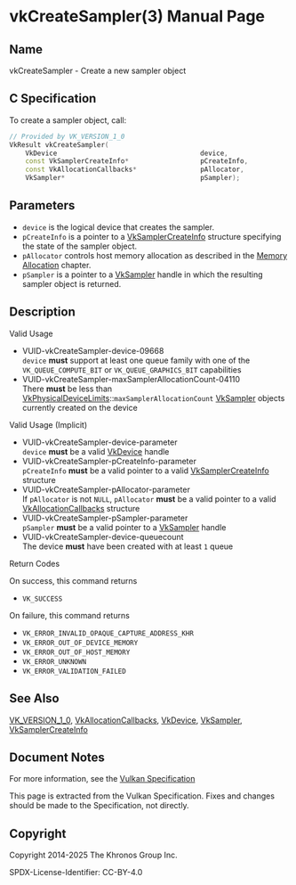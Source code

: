 # vkCreateSampler(3) Manual Page

## Name

vkCreateSampler - Create a new sampler object



## [](#_c_specification)C Specification

To create a sampler object, call:

```c++
// Provided by VK_VERSION_1_0
VkResult vkCreateSampler(
    VkDevice                                    device,
    const VkSamplerCreateInfo*                  pCreateInfo,
    const VkAllocationCallbacks*                pAllocator,
    VkSampler*                                  pSampler);
```

## [](#_parameters)Parameters

- `device` is the logical device that creates the sampler.
- `pCreateInfo` is a pointer to a [VkSamplerCreateInfo](https://registry.khronos.org/vulkan/specs/latest/man/html/VkSamplerCreateInfo.html) structure specifying the state of the sampler object.
- `pAllocator` controls host memory allocation as described in the [Memory Allocation](https://registry.khronos.org/vulkan/specs/latest/html/vkspec.html#memory-allocation) chapter.
- `pSampler` is a pointer to a [VkSampler](https://registry.khronos.org/vulkan/specs/latest/man/html/VkSampler.html) handle in which the resulting sampler object is returned.

## [](#_description)Description

Valid Usage

- [](#VUID-vkCreateSampler-device-09668)VUID-vkCreateSampler-device-09668  
  `device` **must** support at least one queue family with one of the `VK_QUEUE_COMPUTE_BIT` or `VK_QUEUE_GRAPHICS_BIT` capabilities
- [](#VUID-vkCreateSampler-maxSamplerAllocationCount-04110)VUID-vkCreateSampler-maxSamplerAllocationCount-04110  
  There **must** be less than [VkPhysicalDeviceLimits](https://registry.khronos.org/vulkan/specs/latest/man/html/VkPhysicalDeviceLimits.html)::`maxSamplerAllocationCount` [VkSampler](https://registry.khronos.org/vulkan/specs/latest/man/html/VkSampler.html) objects currently created on the device

Valid Usage (Implicit)

- [](#VUID-vkCreateSampler-device-parameter)VUID-vkCreateSampler-device-parameter  
  `device` **must** be a valid [VkDevice](https://registry.khronos.org/vulkan/specs/latest/man/html/VkDevice.html) handle
- [](#VUID-vkCreateSampler-pCreateInfo-parameter)VUID-vkCreateSampler-pCreateInfo-parameter  
  `pCreateInfo` **must** be a valid pointer to a valid [VkSamplerCreateInfo](https://registry.khronos.org/vulkan/specs/latest/man/html/VkSamplerCreateInfo.html) structure
- [](#VUID-vkCreateSampler-pAllocator-parameter)VUID-vkCreateSampler-pAllocator-parameter  
  If `pAllocator` is not `NULL`, `pAllocator` **must** be a valid pointer to a valid [VkAllocationCallbacks](https://registry.khronos.org/vulkan/specs/latest/man/html/VkAllocationCallbacks.html) structure
- [](#VUID-vkCreateSampler-pSampler-parameter)VUID-vkCreateSampler-pSampler-parameter  
  `pSampler` **must** be a valid pointer to a [VkSampler](https://registry.khronos.org/vulkan/specs/latest/man/html/VkSampler.html) handle
- [](#VUID-vkCreateSampler-device-queuecount)VUID-vkCreateSampler-device-queuecount  
  The device **must** have been created with at least `1` queue

Return Codes

On success, this command returns

- `VK_SUCCESS`

On failure, this command returns

- `VK_ERROR_INVALID_OPAQUE_CAPTURE_ADDRESS_KHR`
- `VK_ERROR_OUT_OF_DEVICE_MEMORY`
- `VK_ERROR_OUT_OF_HOST_MEMORY`
- `VK_ERROR_UNKNOWN`
- `VK_ERROR_VALIDATION_FAILED`

## [](#_see_also)See Also

[VK\_VERSION\_1\_0](https://registry.khronos.org/vulkan/specs/latest/man/html/VK_VERSION_1_0.html), [VkAllocationCallbacks](https://registry.khronos.org/vulkan/specs/latest/man/html/VkAllocationCallbacks.html), [VkDevice](https://registry.khronos.org/vulkan/specs/latest/man/html/VkDevice.html), [VkSampler](https://registry.khronos.org/vulkan/specs/latest/man/html/VkSampler.html), [VkSamplerCreateInfo](https://registry.khronos.org/vulkan/specs/latest/man/html/VkSamplerCreateInfo.html)

## [](#_document_notes)Document Notes

For more information, see the [Vulkan Specification](https://registry.khronos.org/vulkan/specs/latest/html/vkspec.html#vkCreateSampler)

This page is extracted from the Vulkan Specification. Fixes and changes should be made to the Specification, not directly.

## [](#_copyright)Copyright

Copyright 2014-2025 The Khronos Group Inc.

SPDX-License-Identifier: CC-BY-4.0